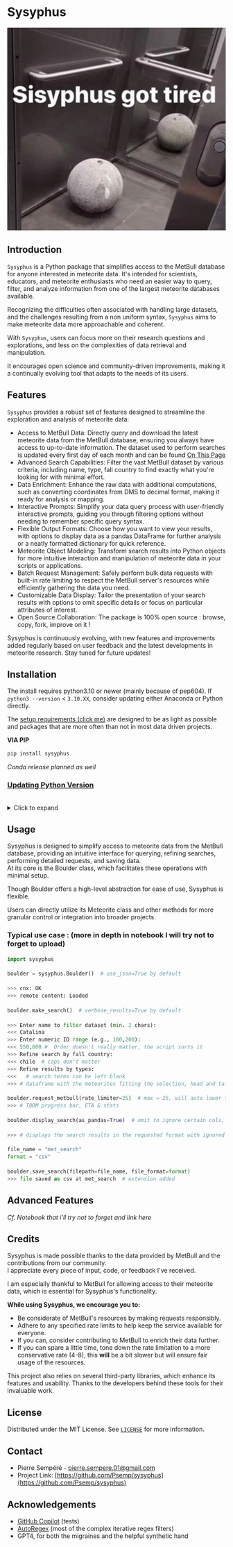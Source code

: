 # Sysyphus
![sisyphus got tired](img/sisyphus_got_tired.png)
## Introduction
`Sysyphus` is a Python package that simplifies access to the MetBull database for anyone interested in meteorite data. It's intended for scientists, educators, and meteorite enthusiasts who need an easier way to query, filter, and analyze information from one of the largest meteorite databases available.

Recognizing the difficulties often associated with handling large datasets, and the challenges resulting from a non uniform syntax, `Sysyphus` aims to make meteorite data more approachable and coherent.

With `Sysyphus`, users can focus more on their research questions and explorations, and less on the complexities of data retrieval and manipulation.

It encourages open science and community-driven improvements, making it a continually evolving tool that adapts to the needs of its users.


## Features
`Sysyphus` provides a robust set of features designed to streamline the exploration and analysis of meteorite data:

- Access to MetBull Data: Directly query and download the latest meteorite data from the MetBull database, ensuring you always have access to up-to-date information. The dataset used to perform searches is updated every first day of each month and can be found [On This Page](https://github.com/Psemp/sysyphus_notebooks/tree/main/datasets)
- Advanced Search Capabilities: Filter the vast MetBull dataset by various criteria, including name, type, fall country to find exactly what you're looking for with minimal effort.
- Data Enrichment: Enhance the raw data with additional computations, such as converting coordinates from DMS to decimal format, making it ready for analysis or mapping.
- Interactive Prompts: Simplify your data query process with user-friendly interactive prompts, guiding you through filtering options without needing to remember specific query syntax.
- Flexible Output Formats: Choose how you want to view your results, with options to display data as a pandas DataFrame for further analysis or a neatly formatted dictionary for quick reference.
- Meteorite Object Modeling: Transform search results into Python objects for more intuitive interaction and manipulation of meteorite data in your scripts or applications.
- Batch Request Management: Safely perform bulk data requests with built-in rate limiting to respect the MetBull server's resources while efficiently gathering the data you need.
- Customizable Data Display: Tailor the presentation of your search results with options to omit specific details or focus on particular attributes of interest.
- Open Source Collaboration: The package is 100% open source : browse, copy, fork, improve on it !

Sysyphus is continuously evolving, with new features and improvements added regularly based on user feedback and the latest developments in meteorite research. Stay tuned for future updates!

## Installation
The install requires python3.10 or newer (mainly because of pep604). If `python3 --version` < `3.10.XX`, consider updating either Anaconda or Python directly.

The [setup requirements (click me)](https://github.com/Psemp/sysyphus/blob/main/setup.py) are designed to be as light as possible and packages that are more often than not in most data driven projects.

**VIA PIP**
```bash
pip install sysyphus
```
*Conda release planned as well*

### <u>Updating Python Version</u>
<br>
<details>
  <summary>Click to expand</summary>

If your current Python version is below 3.10 and you wish to use Sysyphus, you will need to update your Python installation. Below are links to official guides for updating Python, whether you're using the standard Python installation or managing your Python versions with Anaconda.

#### For Standard Python Installation:
Visit [Python's official download page](https://www.python.org/downloads/) for the latest version and follow the instructions for your operating system. Make sure to download a version that is 3.10 or newer.

#### For Anaconda Users:
If you're using Anaconda to manage your Python environments, you can update Python within a specific conda environment by running:
```bash
conda update python
```
</details>

## Usage

Sysyphus is designed to simplify access to meteorite data from the MetBull database, providing an intuitive interface for querying, refining searches, performing detailed requests, and saving data.<br>
At its core is the Boulder class, which facilitates these operations with minimal setup.

Though Boulder offers a high-level abstraction for ease of use, Sysyphus is flexible.

Users can directly utilize its Meteorite class and other methods for more granular control or integration into broader projects.

### Typical use case : (more in depth in notebook I will try not to forget to upload)

```python
import sysyphus

boulder = sysyphus.Boulder()  # use_json=True by default

>>> cnx: OK
>>> remote content: Loaded

boulder.make_search()  # verbose_results=True by default

>>> Enter name to filter dataset (min. 2 chars):
<<< Catalina
>>> Enter numeric ID range (e.g., 100,200):
<<< 550,600 #  Order doesn't really matter, the script sorts it
>>> Refine search by fall country: 
<<< chile  # caps don't matter
>>> Refine results by types:
<<<   # search terms can be left blank
>>> # dataframe with the meteorites fitting the selection, head and tail if too long for default (pandas)

boulder.request_metbull(rate_limiter=25)  # max = 25, will auto lower to len(selection) if rate > len(selection), no useless threads
>>> # TQDM progress bar, ETA & stats

boulder.display_search(as_pandas=True)  # omit to ignore certain cols, as_pandas : True -> pd.Df, False : python Dict

>>> # displays the search results in the requested format with ignored cols if any

file_name = "met_search"
format = "csv"

boulder.save_search(filepath=file_name, file_format=format)
>>> file saved as csv at met_search  # extension added
```

## Advanced Features
*Cf. Notebook that i'll try not to forget and link here*

## Credits

Sysyphus is made possible thanks to the data provided by MetBull and the contributions from our community. <br>I appreciate every piece of input, code, or feedback I've received.

I am especially thankful to MetBull for allowing access to their meteorite data, which is essential for Sysyphus's functionality.

**While using Sysyphus, we encourage you to:**

- Be considerate of MetBull's resources by making requests responsibly.
- Adhere to any specified rate limits to help keep the service available for everyone.
- If you can, consider contributing to MetBull to enrich their data further.
- If you can spare a little time, tone down the rate limitation to a more conservative rate (4-8), this **will** be a bit slower but will ensure fair usage of the resources.

This project also relies on several third-party libraries, which enhance its features and usability. Thanks to the developers behind these tools for their invaluable work.

## License

Distributed under the MIT License. See [`LICENSE`](https://github.com/Psemp/sysyphus/blob/main/LICENSE) for more information.


## Contact

- Pierre Sempéré - pierre.sempere.01@gmail.com
- Project Link: [https://github.com/Psemp/sysyphus](https://github.com/Psemp/sysyphus)

## Acknowledgements

- [GitHub Copilot](https://copilot.github.com/) (tests)
- [AutoRegex](https://www.autoregex.xyz/) (most of the complex iterative regex filters)
- GPT4, for both the migraines and the helpful synthetic hand
